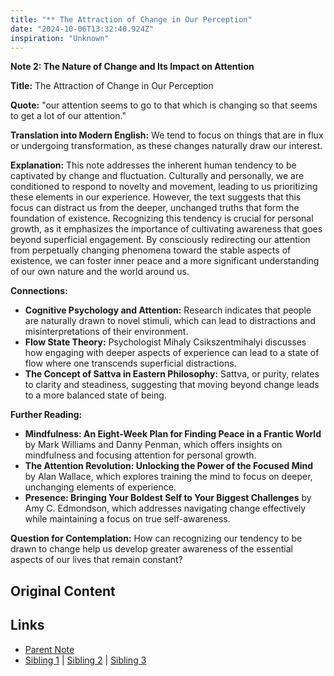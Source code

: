 ```yaml
---
title: "** The Attraction of Change in Our Perception"
date: "2024-10-06T13:32:40.924Z"
inspiration: "Unknown"
---
```


 

**Note 2: The Nature of Change and Its Impact on Attention**

**Title:** The Attraction of Change in Our Perception

**Quote:** "our attention seems to go to that which is changing so that seems to get a lot of our attention."

**Translation into Modern English:** We tend to focus on things that are in flux or undergoing transformation, as these changes naturally draw our interest.

**Explanation:** This note addresses the inherent human tendency to be captivated by change and fluctuation. Culturally and personally, we are conditioned to respond to novelty and movement, leading to us prioritizing these elements in our experience. However, the text suggests that this focus can distract us from the deeper, unchanged truths that form the foundation of existence. Recognizing this tendency is crucial for personal growth, as it emphasizes the importance of cultivating awareness that goes beyond superficial engagement. By consciously redirecting our attention from perpetually changing phenomena toward the stable aspects of existence, we can foster inner peace and a more significant understanding of our own nature and the world around us.

**Connections:**
- **Cognitive Psychology and Attention:** Research indicates that people are naturally drawn to novel stimuli, which can lead to distractions and misinterpretations of their environment.
- **Flow State Theory:** Psychologist Mihaly Csikszentmihalyi discusses how engaging with deeper aspects of experience can lead to a state of flow where one transcends superficial distractions.
- **The Concept of Sattva in Eastern Philosophy:** Sattva, or purity, relates to clarity and steadiness, suggesting that moving beyond change leads to a more balanced state of being.

**Further Reading:**
- **Mindfulness: An Eight-Week Plan for Finding Peace in a Frantic World** by Mark Williams and Danny Penman, which offers insights on mindfulness and focusing attention for personal growth.
- **The Attention Revolution: Unlocking the Power of the Focused Mind** by Alan Wallace, which explores training the mind to focus on deeper, unchanging elements of experience.
- **Presence: Bringing Your Boldest Self to Your Biggest Challenges** by Amy C. Edmondson, which addresses navigating change effectively while maintaining a focus on true self-awareness.

**Question for Contemplation:** How can recognizing our tendency to be drawn to change help us develop greater awareness of the essential aspects of our lives that remain constant?


## Original Content



## Links

- [Parent Note](/parent-note.md)
- [Sibling 1](/zettel1.md) | [Sibling 2](/zettel2.md) | [Sibling 3](/zettel3.md)
